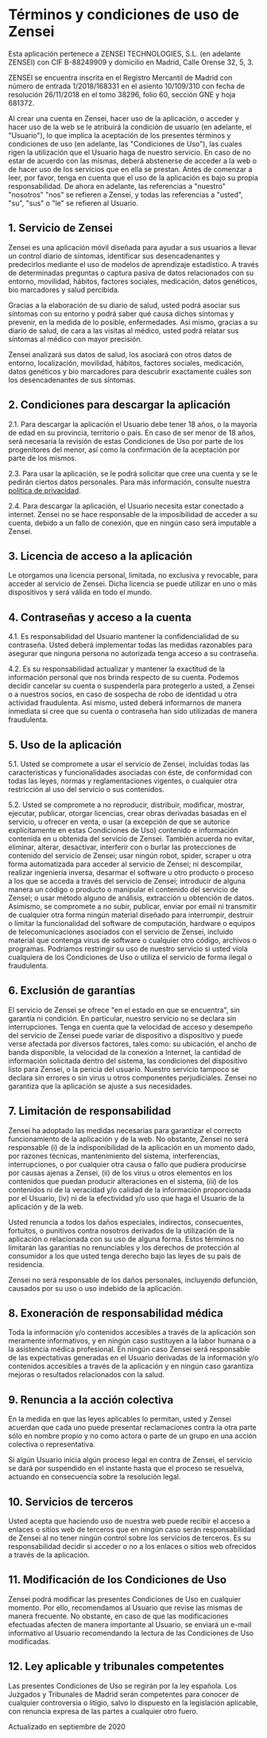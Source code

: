 # Términos y condiciones de uso de Zensei

Esta aplicación pertenece a ZENSEI TECHNOLOGIES, S.L. (en adelante
ZENSEI) con CIF B-88249909 y domicilio en Madrid, Calle Orense 32, 5, 3.

ZENSEI se encuentra inscrita en el Registro Mercantil de Madrid
con número de entrada 1/2018/168331 en el asiento 10/109/310 con fecha de
resolución 26/11/2018 en el tomo 38296, folio 60, sección GNE y hoja 681372.

Al crear una cuenta en Zensei, hacer uso de la aplicación, o acceder y
hacer uso de la web se le atribuirá la condición de usuario (en
adelante, el "Usuario"), lo que implica la aceptación de los presentes
términos y condiciones de uso (en adelante, las "Condiciones de Uso"),
las cuales rigen la utilización que el Usuario haga de nuestro servicio.
En caso de no estar de acuerdo con las mismas, deberá abstenerse de
acceder a la web o de hacer uso de los servicios que en ella se prestan.
Antes de comenzar a leer, por favor, tenga en cuenta que el uso de la
aplicación es bajo su propia responsabilidad. De ahora en adelante, las
referencias a "nuestro" "nosotros" "nos" se refieren a Zensei, y todas
las referencias a "usted", "su", "sus" o "le" se refieren al Usuario.

## 1. Servicio de Zensei

Zensei es una aplicación móvil diseñada para ayudar a sus usuarios a
llevar un control diario de síntomas, identificar sus desencadenantes y
predecirlos mediante el uso de modelos de aprendizaje estadístico. A
través de determinadas preguntas o captura pasiva de datos relacionados
con su entorno, movilidad, hábitos, factores sociales, medicación, datos
genéticos, bio marcadores y salud percibida.

Gracias a la elaboración de su diario de salud, usted podrá asociar sus
síntomas con su entorno y podrá saber qué causa dichos síntomas y
prevenir, en la medida de lo posible, enfermedades. Así mismo, gracias a
su diario de salud, de cara a las visitas al médico, usted podrá relatar
sus síntomas al médico con mayor precisión.

Zensei analizará sus datos de salud, los asociará con otros datos de
entorno, localización, movilidad, hábitos, factores sociales,
medicación, datos genéticos y bio marcadores para descubrir exactamente
cuáles son los desencadenantes de sus síntomas.

## 2. Condiciones para descargar la aplicación

2.1. Para descargar la aplicación el Usuario debe tener 18 años, o la
mayoría de edad en su provincia, territorio o país. En caso de ser menor
de 18 años, será necesaria la revisión de estas Condiciones de Uso por
parte de los progenitores del menor, así como la confirmación de la
aceptación por parte de los mismos.

2.3. Para usar la aplicación, se le podrá solicitar que cree una cuenta
y se le pedirán ciertos datos personales. Para más información, consulte
nuestra [política de privacidad](./politica-privacidad).

2.4. Para descargar la aplicación, el Usuario necesita estar conectado a
internet. Zensei no se hace responsable de la imposibilidad de acceder a
su cuenta, debido a un fallo de conexión, que en ningún caso será
imputable a Zensei.

## 3. Licencia de acceso a la aplicación

Le otorgamos una licencia personal, limitada, no exclusiva y revocable,
para acceder al servicio de Zensei. Dicha licencia se puede utilizar en
uno o más dispositivos y será válida en todo el mundo.

## 4. Contraseñas y acceso a la cuenta

4.1. Es responsabilidad del Usuario mantener la confidencialidad de su
contraseña. Usted deberá implementar todas las medidas razonables para
asegurar que ninguna persona no autorizada tenga acceso a su contraseña.

4.2. Es su responsabilidad actualizar y mantener la exactitud de la
información personal que nos brinda respecto de su cuenta. Podemos
decidir cancelar su cuenta o suspenderla para protegerlo a usted, a
Zensei o a nuestros socios, en caso de sospecha de robo de identidad u
otra actividad fraudulenta. Así mismo, usted deberá informarnos de
manera inmediata si cree que su cuenta o contraseña han sido utilizadas
de manera fraudulenta.

## 5. Uso de la aplicación

5.1. Usted se compromete a usar el servicio de Zensei, incluidas todas
las características y funcionalidades asociadas con éste, de conformidad
con todas las leyes, normas y reglamentaciones vigentes, o cualquier
otra restricción al uso del servicio o sus contenidos.

5.2. Usted se compromete a no reproducir, distribuir, modificar,
mostrar, ejecutar, publicar, otorgar licencias, crear obras derivadas
basadas en el servicio, u ofrecer en venta, o usar (a excepción de que
se autorice explícitamente en estas Condiciones de Uso) contenido e
información contenida en u obtenida del servicio de Zensei. También
acuerda no evitar, eliminar, alterar, desactivar, interferir con o
burlar las protecciones de contenido del servicio de Zensei; usar ningún
robot, spider, scraper u otra forma automatizada para acceder al
servicio de Zensei; ni descompilar, realizar ingeniería inversa,
desarmar el software u otro producto o proceso a los que se acceda a
través del servicio de Zensei; introducir de alguna manera un código o
producto o manipular el contenido del servicio de Zensei; o usar método
alguno de análisis, extracción u obtención de datos. Asimismo, se
compromete a no subir, publicar, enviar por email ni transmitir de
cualquier otra forma ningún material diseñado para interrumpir, destruir
o limitar la funcionalidad del software de computación, hardware o
equipos de telecomunicaciones asociados con el servicio de Zensei,
incluido material que contenga virus de software o cualquier otro
código, archivos o programas. Podríamos restringir su uso de nuestro
servicio si usted viola cualquiera de los Condiciones de Uso o utiliza
el servicio de forma ilegal o fraudulenta.

## 6. Exclusión de garantías

El servicio de Zensei se ofrece "en el estado en que se encuentra",
sin garantía ni condición. En particular, nuestro servicio no se declara
sin interrupciones. Tenga en cuenta que la velocidad de acceso y
desempeño del servicio de Zensei puede variar de dispositivo a
dispositivo y puede verse afectada por diversos factores, tales como: su
ubicación, el ancho de banda disponible, la velocidad de la conexión a
Internet, la cantidad de información solicitada dentro del sistema, las
condiciones del dispositivo listo para Zensei, o la pericia del usuario.
Nuestro servicio tampoco se declara sin errores o sin virus u otros
componentes perjudiciales. Zensei no garantiza que la aplicación se
ajuste a sus necesidades.

## 7. Limitación de responsabilidad

Zensei ha adoptado las medidas necesarias para garantizar el correcto
funcionamiento de la aplicación y de la web. No obstante, Zensei no será
responsable (i) de la indisponibilidad de la aplicación en un momento
dado, por razones técnicas, mantenimiento del sistema, interferencias,
interrupciones, o por cualquier otra causa o fallo que pudiera
producirse por causas ajenas a Zensei, (ii) de los virus u otros
elementos en los contenidos que puedan producir alteraciones en el
sistema, (iii) de los contenidos ni de la veracidad y/o calidad de la
información proporcionada por el Usuario, (iv) ni de la efectividad y/o
uso que haga el Usuario de la aplicación y de la web.

Usted renuncia a todos los daños especiales, indirectos, consecuentes,
fortuitos, o punitivos contra nosotros derivados de la utilización de la
aplicación o relacionada con su uso de alguna forma. Estos términos no
limitarán las garantías no renunciables y los derechos de protección al
consumidor a los que usted tenga derecho bajo las leyes de su país de
residencia.

Zensei no será responsable de los daños personales, incluyendo
defunción, causados por su uso o uso indebido de la aplicación.

## 8. Exoneración de responsabilidad médica

Toda la información y/o contenidos accesibles a través de la aplicación
son meramente informativos, y en ningún caso sustituyen a la labor
humana o a la asistencia médica profesional. En ningún caso Zensei será
responsable de las expectativas generadas en el Usuario derivadas de la
información y/o contenidos accesibles a través de la aplicación y en
ningún caso garantiza mejoras o resultados relacionados con la salud.

## 9. Renuncia a la acción colectiva

En la medida en que las leyes aplicables lo permitan, usted y Zensei
acuerdan que cada uno puede presentar reclamaciones contra la otra parte
sólo en nombre propio y no como actora o parte de un grupo en una acción
colectiva o representativa.

Si algún Usuario inicia algún proceso legal en contra de Zensei, el
servicio se dará por suspendido en el instante hasta que el proceso se
resuelva, actuando en consecuencia sobre la resolución legal.

## 10. Servicios de terceros

Usted acepta que haciendo uso de nuestra web puede recibir el acceso a
enlaces o sitios web de terceros que en ningún caso serán
responsabilidad de Zensei al no tener ningún control sobre los servicios
de terceros. Es su responsabilidad decidir si acceder o no a los enlaces
o sitios web ofrecidos a través de la aplicación.

## 11. Modificación de los Condiciones de Uso

Zensei podrá modificar las presentes Condiciones de Uso en cualquier
momento. Por ello, recomendamos al Usuario que revise las mismas de
manera frecuente. No obstante, en caso de que las modificaciones
efectuadas afecten de manera importante al Usuario, se enviará un e-mail
informativo al Usuario recomendando la lectura de las Condiciones de Uso
modificadas.

## 12. Ley aplicable y tribunales competentes

Las presentes Condiciones de Uso se regirán por la ley española. Los
Juzgados y Tribunales de Madrid serán competentes para conocer de
cualquier controversia o litigio, salvo lo dispuesto en la legislación
aplicable, con renuncia expresa de las partes a cualquier otro fuero.

Actualizado en septiembre de 2020
